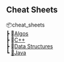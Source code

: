 ## Cheat Sheets


📦cheat_sheets <br/>
 ┣ 📂[Algos](Algos/index) <br/>
 ┣ 📂[C++](C++/index) <br/>
 ┣ 📂[Data Structures](Data%20Structures/index) <br/>
 ┗ [📂Java](Java/index) <br/>